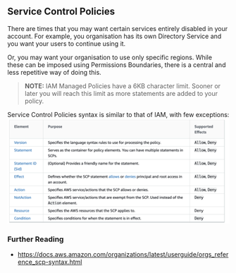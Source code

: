 ## Service Control Policies

There are times that you may want certain services entirely disabled in your
account. For example, you organisation has its own Directory Service and you
want your users to continue using it.

Or, you may want your organisation to use only specific regions. While these
can be imposed using Permissions Boundaries, there is a central and less
repetitive way of doing this.

> **NOTE:** IAM Managed Policies have a 6KB character limit. Sooner or later
you will reach this limit as more statements are added to your policy.


Service Control Policies syntax is similar to that of IAM, with few exceptions:
![SCP Syntax](../images/SCP_Syntax.png)

### Further Reading
* https://docs.aws.amazon.com/organizations/latest/userguide/orgs_reference_scp-syntax.html
